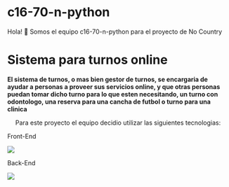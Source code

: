 # c16-70-n-python
Hola! 👋 Somos el equipo c16-70-n-python para el proyecto de No Country
# Sistema para turnos online
**El sistema de turnos, o mas bien gestor de turnos, se encargaria de ayudar a personas a proveer sus servicios online, y que otras personas puedan tomar dicho turno para lo que esten necesitando, un turno con odontologo, una reserva para una cancha de futbol o turno para una clinica**

<p align="center">
Para este proyecto el equipo decidio utilizar las siguientes tecnologias:
</p>

<p align="center">
  <p>Front-End</p>
  <a href="https://skillicons.dev">
    <img src="https://skillicons.dev/icons?i=html,bootstrap,js" />
  </a>
  <p>Back-End</p>
  <a href="https://skillicons.dev">
    <img src="https://skillicons.dev/icons?i=python,flask,mysql" />
  </a>
</p>
